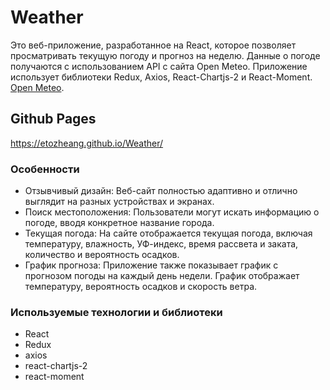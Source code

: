 # Weather

Это веб-приложение, разработанное на React, которое позволяет просматривать текущую погоду и прогноз на неделю. Данные о погоде получаются с использованием API с сайта Open Meteo. Приложение использует библиотеки Redux, Axios, React-Chartjs-2 и React-Moment. [Open Meteo](https://open-meteo.com).

## Github Pages

https://etozheang.github.io/Weather/

### Особенности

- Отзывчивый дизайн: Веб-сайт полностью адаптивно и отлично выглядит на разных устройствах и экранах.
- Поиск местоположения: Пользователи могут искать информацию о погоде, вводя конкретное название города.
- Текущая погода: На сайте отображается текущая погода, включая температуру, влажность, УФ-индекс, время рассвета и заката, количество и вероятность осадков.
- График прогноза: Приложение также показывает график с прогнозом погоды на каждый день недели. График отображает температуру, вероятность осадков и скорость ветра.

### Используемые технологии и библиотеки

- React
- Redux
- axios
- react-chartjs-2
- react-moment
